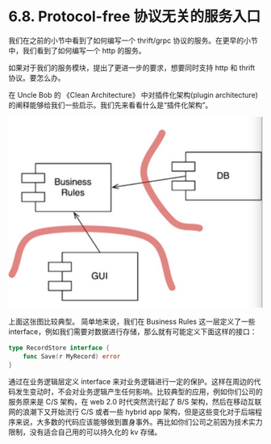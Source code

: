 # 6.8. Protocol-free 协议无关的服务入口

我们在之前的小节中看到了如何编写一个 thrift/grpc 协议的服务。在更早的小节中，我们看到了如何编写一个 http 的服务。

如果对于我们的服务模块，提出了更进一步的要求，想要同时支持 http 和 thrift 协议。要怎么办。

在 Uncle Bob 的 《Clean Architecture》 中对插件化架构(plugin architecture) 的阐释能够给我们一些启示。我们先来看看什么是“插件化架构”。

![插件化架构](../images/ch6-08-plugin-arch.jpg)

上面这张图比较典型。 简单地来说，我们在 Business Rules 这一层定义了一些 interface，例如我们需要对数据进行存储，那么就有可能定义下面这样的接口：

```go
type RecordStore interface {
    func Save(r MyRecord) error
}
```


通过在业务逻辑层定义 interface 来对业务逻辑进行一定的保护。这样在周边的代码发生变动时，不会对业务逻辑产生任何影响。比较典型的应用，例如你们公司的服务原来是 C/S 架构，在 web 2.0 时代突然流行起了 B/S 架构，然后在移动互联网的浪潮下又开始流行 C/S 或者一些 hybrid app 架构，但是这些变化对于后端程序来说，大多数的代码应该能够做到置身事外。再比如你们公司之前因为技术实力限制，没有适合自己用的可以持久化的 kv 存储。
